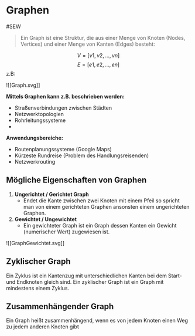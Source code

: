 # Graphen
#SEW 

>Ein Graph ist eine Struktur, die aus einer Menge von Knoten (Nodes, Vertices) und einer Menge von Kanten (Edges) besteht:

$$V= [ v1, v2, ..., vn ]$$
$$E= [ e1, e2, ..., en ]$$
z.B:


![[Graph.svg]]

**Mittels Graphen kann z.B. beschrieben werden:**
- Straßenverbindungen zwischen Städten
- Netzwerktopologien
- Rohrleitungssysteme
- 
**Anwendungsbereiche:**
- Routenplanungssysteme (Google Maps)
- Kürzeste Rundreise (Problem des Handlungsreisenden)
- Netzwerkrouting 

## Mögliche Eigenschaften von Graphen

1. **Ungerichtet / Gerichtet Graph**
	- Endet die Kante zwischen zwei Knoten mit einem Pfeil so spricht man von einem gerichteten Graphen ansonsten einem ungerichteten Graphen.
2. **Gewichtet / Ungewichtet**
	- Ein gewichteter Graph ist ein Graph dessen Kanten ein Gewicht (numerischer Wert) zugewiesen ist. 

![[GraphGewichtet.svg]]


## Zyklischer Graph

Ein Zyklus ist ein Kantenzug mit unterschiedlichen Kanten bei dem Start- und Endknoten gleich sind. Ein zyklischer Graph ist ein Graph mit mindestens einem Zyklus.

## Zusammenhängender Graph

Ein Graph heißt zusammenhängend, wenn es von jedem Knoten einen Weg zu jedem anderen Knoten gibt